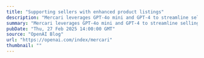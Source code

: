 ```yaml
---
title: "Supporting sellers with enhanced product listings"
description: "Mercari leverages GPT-4o mini and GPT-4 to streamline selling, enhance product listings, and boost sales, transforming the online marketplace with features like AI Listing Support and Mercari AI Assistant."
summary: "Mercari leverages GPT-4o mini and GPT-4 to streamline selling, enhance product listings, and boost sales, transforming the online marketplace with features like AI Listing Support and Mercari AI Assistant."
pubDate: "Thu, 27 Feb 2025 14:00:00 GMT"
source: "OpenAI Blog"
url: "https://openai.com/index/mercari"
thumbnail: ""
---
```


